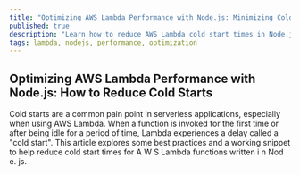 ```yaml
---
title: "Optimizing AWS Lambda Performance with Node.js: Minimizing Cold Start Latency"
published: true
description: "Learn how to reduce AWS Lambda cold start times in Node.js applications with best practices, code examples, and a simple keep-alive strategy."
tags: lambda, nodejs, performance, optimization
---
```


## Optimizing AWS Lambda Performance with Node.js: How to Reduce Cold Starts

Cold starts are a common pain point in serverless applications, especially when using AWS Lambda. When a function is invoked for the first time or after being idle for a period of time, Lambda experiences a delay called a "cold start". This article explores some best practices and a working snippet to help reduce cold start times for A W S Lambda functions written i n Nod e. js.
